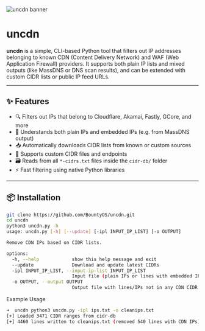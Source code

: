 ![uncdn banner](https://github.com/user-attachments/assets/36511b5c-487f-4eee-846d-57b2a7d224cc)

# uncdn

**uncdn** is a simple, CLI-based Python tool that filters out IP addresses belonging to known CDN (Content Delivery Network) and WAF (Web Application Firewall) providers. It supports both plain IP lists and mixed outputs (like MassDNS or DNS scan results), and can be extended with custom CIDR lists or public IP feed URLs.

---

## ✨ Features

- 🔍 Filters out IPs that belong to Cloudflare, Akamai, Fastly, GCore, and more
- 🧠 Understands both plain IPs and embedded IPs (e.g. from MassDNS output)
- 📥 Automatically downloads CIDR lists from known or custom sources
- 🧩 Supports custom CIDR files and endpoints
- 🗃️ Reads from all `*-cidrs.txt` files inside the `cidr-db/` folder
- ⚡ Fast filtering using native Python libraries

---

## 📦 Installation

```bash
git clone https://github.com/BountyOS/uncdn.git
cd uncdn
python3 uncdn.py -h
usage: uncdn.py [-h] [--update] [-ipl INPUT_IP_LIST] [-o OUTPUT]

Remove CDN IPs based on CIDR lists.

options:
  -h, --help            show this help message and exit
  --update              Download and update latest CIDRs
  -ipl INPUT_IP_LIST, --input-ip-list INPUT_IP_LIST
                        Input file (plain IPs or lines with embedded IPs)
  -o OUTPUT, --output OUTPUT
                        Output file with lines/IPs not in any CDN CIDR
```

Example Usage
```bash
➜  uncdn python3 uncdn.py -ipl ips.txt -o cleanips.txt    
[+] Loaded 3471 CIDR ranges from cidr-db
[+] 4460 lines written to cleanips.txt (removed 540 lines with CDN IPs)
```
